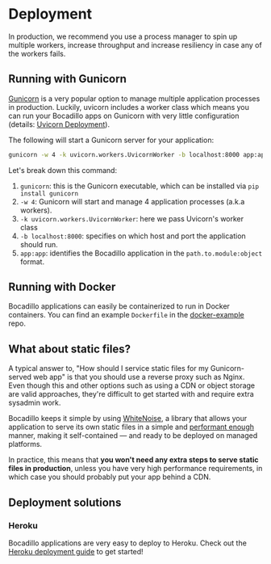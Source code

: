 # Deployment

In production, we recommend you use a process manager to spin up multiple workers, increase throughput and increase resiliency in case any of the workers fails.

## Running with Gunicorn

[Gunicorn](https://gunicorn.org/) is a very popular option to manage multiple application processes in production. Luckily, uvicorn includes a worker class which means you can run your Bocadillo apps on Gunicorn with very little configuration (details: [Uvicorn Deployment](https://www.uvicorn.org/deployment/)).

The following will start a Gunicorn server for your application:

```bash
gunicorn -w 4 -k uvicorn.workers.UvicornWorker -b localhost:8000 app:app
```

Let's break down this command:

1. `gunicorn`: this is the Gunicorn executable, which can be installed via `pip install gunicorn`
2. `-w 4`: Gunicorn will start and manage 4 application processes (a.k.a workers).
3. `-k uvicorn.workers.UvicornWorker`: here we pass Uvicorn's worker class
4. `-b localhost:8000`: specifies on which host and port the application should run.
5. `app:app`: identifies the Bocadillo application in the `path.to.module:object` format.

## Running with Docker

Bocadillo applications can easily be containerized to run in Docker containers. You can find an example `Dockerfile` in the [docker-example](https://github.com/bocadilloproject/docker-example) repo.

## What about static files?

A typical answer to, "How should I service static files for my Gunicorn-served web app" is that you should use a reverse proxy such as Nginx. Even though this and other options such as using a CDN or object storage are valid approaches, they're difficult to get started with and require extra sysadmin work.

Bocadillo keeps it simple by using [WhiteNoise](http://whitenoise.evans.io/en/stable/), a library that allows your application to serve its own static files in a simple and [performant enough](http://whitenoise.evans.io/en/stable/#infrequently-asked-questions) manner, making it self-contained — and ready to be deployed on managed platforms.

In practice, this means that **you won't need any extra steps to serve static files in production**, unless you have very high performance requirements, in which case you should probably put your app behind a CDN.

## Deployment solutions

### Heroku

Bocadillo applications are very easy to deploy to Heroku. Check out the [Heroku deployment guide](/how-to/heroku.md) to get started!
